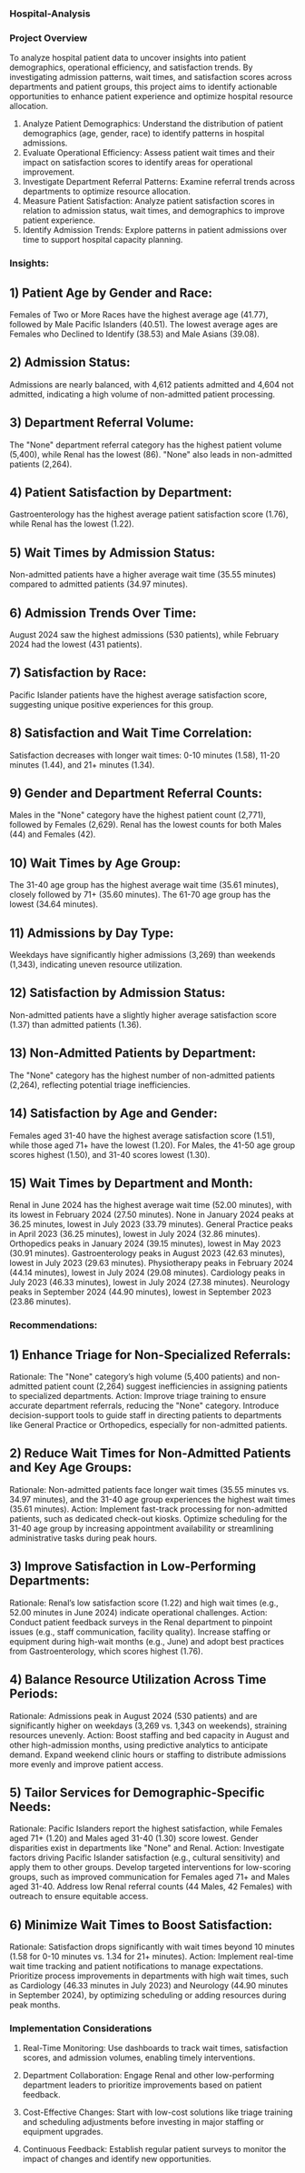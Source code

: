 ### Hospital-Analysis

### Project Overview

To analyze hospital patient data to uncover insights into patient demographics, operational efficiency, and satisfaction trends. By investigating admission patterns, wait times, and satisfaction scores across departments and patient groups, this project aims to identify actionable opportunities to enhance patient experience and optimize hospital resource allocation.

1) Analyze Patient Demographics: Understand the distribution of patient demographics (age, gender, race) to identify patterns in hospital admissions.
2) Evaluate Operational Efficiency: Assess patient wait times and their impact on satisfaction scores to identify areas for operational improvement.
3) Investigate Department Referral Patterns: Examine referral trends across departments to optimize resource allocation.
4) Measure Patient Satisfaction: Analyze patient satisfaction scores in relation to admission status, wait times, and demographics to improve patient experience.
5) Identify Admission Trends: Explore patterns in patient admissions over time to support hospital capacity planning.

### Insights:

## 1) Patient Age by Gender and Race:
Females of Two or More Races have the highest average age (41.77), followed by Male Pacific Islanders (40.51). The lowest average ages are Females who Declined to Identify (38.53) and Male Asians (39.08).

## 2) Admission Status:
Admissions are nearly balanced, with 4,612 patients admitted and 4,604 not admitted, indicating a high volume of non-admitted patient processing.

## 3) Department Referral Volume:
The "None" department referral category has the highest patient volume (5,400), while Renal has the lowest (86). "None" also leads in non-admitted patients (2,264).

## 4) Patient Satisfaction by Department:
Gastroenterology has the highest average patient satisfaction score (1.76), while Renal has the lowest (1.22).

## 5) Wait Times by Admission Status:
Non-admitted patients have a higher average wait time (35.55 minutes) compared to admitted patients (34.97 minutes).

## 6) Admission Trends Over Time:
August 2024 saw the highest admissions (530 patients), while February 2024 had the lowest (431 patients).

## 7) Satisfaction by Race:
Pacific Islander patients have the highest average satisfaction score, suggesting unique positive experiences for this group.

## 8) Satisfaction and Wait Time Correlation:
Satisfaction decreases with longer wait times: 0-10 minutes (1.58), 11-20 minutes (1.44), and 21+ minutes (1.34).

## 9) Gender and Department Referral Counts:
Males in the "None" category have the highest patient count (2,771), followed by Females (2,629). Renal has the lowest counts for both Males (44) and Females (42).

## 10) Wait Times by Age Group:
The 31-40 age group has the highest average wait time (35.61 minutes), closely followed by 71+ (35.60 minutes). The 61-70 age group has the lowest (34.64 minutes).

## 11) Admissions by Day Type:
Weekdays have significantly higher admissions (3,269) than weekends (1,343), indicating uneven resource utilization.

## 12) Satisfaction by Admission Status:
Non-admitted patients have a slightly higher average satisfaction score (1.37) than admitted patients (1.36).

## 13) Non-Admitted Patients by Department:
The "None" category has the highest number of non-admitted patients (2,264), reflecting potential triage inefficiencies.

## 14) Satisfaction by Age and Gender:
Females aged 31-40 have the highest average satisfaction score (1.51), while those aged 71+ have the lowest (1.20). For Males, the 41-50 age group scores highest (1.50), and 31-40 scores lowest (1.30).

## 15) Wait Times by Department and Month:
Renal in June 2024 has the highest average wait time (52.00 minutes), with its lowest in February 2024 (27.50 minutes).
None in January 2024 peaks at 36.25 minutes, lowest in July 2023 (33.79 minutes).
General Practice peaks in April 2023 (36.25 minutes), lowest in July 2024 (32.86 minutes).
Orthopedics peaks in January 2024 (39.15 minutes), lowest in May 2023 (30.91 minutes).
Gastroenterology peaks in August 2023 (42.63 minutes), lowest in July 2023 (29.63 minutes).
Physiotherapy peaks in February 2024 (44.14 minutes), lowest in July 2024 (29.08 minutes).
Cardiology peaks in July 2023 (46.33 minutes), lowest in July 2024 (27.38 minutes).
Neurology peaks in September 2024 (44.90 minutes), lowest in September 2023 (23.86 minutes).


### Recommendations:

## 1) Enhance Triage for Non-Specialized Referrals:
Rationale: The "None" category’s high volume (5,400 patients) and non-admitted patient count (2,264) suggest inefficiencies in assigning patients to specialized departments.
Action: Improve triage training to ensure accurate department referrals, reducing the "None" category. Introduce decision-support tools to guide staff in directing patients to departments like General Practice or Orthopedics, especially for non-admitted patients.

## 2) Reduce Wait Times for Non-Admitted Patients and Key Age Groups:
Rationale: Non-admitted patients face longer wait times (35.55 minutes vs. 34.97 minutes), and the 31-40 age group experiences the highest wait times (35.61 minutes).
Action: Implement fast-track processing for non-admitted patients, such as dedicated check-out kiosks. Optimize scheduling for the 31-40 age group by increasing appointment availability or streamlining administrative tasks during peak hours.

## 3) Improve Satisfaction in Low-Performing Departments:
Rationale: Renal’s low satisfaction score (1.22) and high wait times (e.g., 52.00 minutes in June 2024) indicate operational challenges.
Action: Conduct patient feedback surveys in the Renal department to pinpoint issues (e.g., staff communication, facility quality). Increase staffing or equipment during high-wait months (e.g., June) and adopt best practices from Gastroenterology, which scores highest (1.76).

## 4) Balance Resource Utilization Across Time Periods:
Rationale: Admissions peak in August 2024 (530 patients) and are significantly higher on weekdays (3,269 vs. 1,343 on weekends), straining resources unevenly.
Action: Boost staffing and bed capacity in August and other high-admission months, using predictive analytics to anticipate demand. Expand weekend clinic hours or staffing to distribute admissions more evenly and improve patient access.

## 5) Tailor Services for Demographic-Specific Needs:
Rationale: Pacific Islanders report the highest satisfaction, while Females aged 71+ (1.20) and Males aged 31-40 (1.30) score lowest. Gender disparities exist in departments like "None" and Renal.
Action: Investigate factors driving Pacific Islander satisfaction (e.g., cultural sensitivity) and apply them to other groups. Develop targeted interventions for low-scoring groups, such as improved communication for Females aged 71+ and Males aged 31-40. Address low Renal referral counts (44 Males, 42 Females) with outreach to ensure equitable access.

## 6) Minimize Wait Times to Boost Satisfaction:
Rationale: Satisfaction drops significantly with wait times beyond 10 minutes (1.58 for 0-10 minutes vs. 1.34 for 21+ minutes).
Action: Implement real-time wait time tracking and patient notifications to manage expectations. Prioritize process improvements in departments with high wait times, such as Cardiology (46.33 minutes in July 2023) and Neurology (44.90 minutes in September 2024), by optimizing scheduling or adding resources during peak months.

### Implementation Considerations

1) Real-Time Monitoring: Use dashboards to track wait times, satisfaction scores, and admission volumes, enabling timely interventions.

2) Department Collaboration: Engage Renal and other low-performing department leaders to prioritize improvements based on patient feedback.

3) Cost-Effective Changes: Start with low-cost solutions like triage training and scheduling adjustments before investing in major staffing or equipment upgrades.

4) Continuous Feedback: Establish regular patient surveys to monitor the impact of changes and identify new opportunities.
